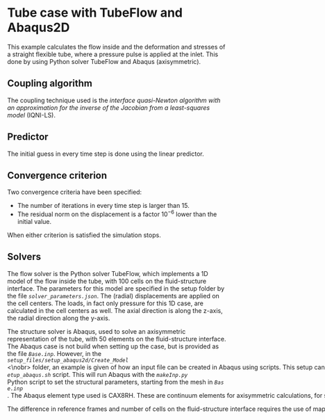 # Tube case with TubeFlow and Abaqus2D

This example calculates the flow inside and the deformation and stresses of a straight flexible tube, where a pressure pulse is applied at the inlet.
This done by using Python solver TubeFlow and Abaqus (axisymmetric).

## Coupling algorithm

The coupling technique used is the *interface quasi-Newton algorithm with an approximation for the inverse of the Jacobian from a least-squares model* (IQNI-LS).

## Predictor

The initial guess in every time step is done using the linear predictor.

## Convergence criterion

Two convergence criteria have been specified:

- The number of iterations in every time step is larger than 15.
- The residual norm on the displacement is a factor $10^{-6}$ lower than the initial value.
 
When either criterion is satisfied the simulation stops.

## Solvers

The flow solver is the Python solver TubeFlow, which implements a 1D model of the flow inside the tube,
with 100 cells on the fluid-structure interface. 
The parameters for this model are specified in the setup folder by the file *`solver_parameters.json`*.
The (radial) displacements are applied on the cell centers.
The loads, in fact only pressure for this 1D case, are calculated in the cell centers as well.
The axial direction is along the z-axis,
the radial direction along the y-axis.

The structure solver is Abaqus, used to solve an axisymmetric representation of the tube,
with 50 elements on the fluid-structure interface.
The Abaqus case is not build when setting up the case, but is provided as the file *`Base.inp`*.
However, in the <nobr>*`setup_files/setup_abaqus2d/Create_Model`*<\nobr> folder, an example is given of how an input file can be created in Abaqus using scripts.
This setup can be run by executing the *`setup_abaqus.sh`* script. 
This will run Abaqus with the *`makeInp.py`* Python script to set the structural parameters, starting from the mesh in *`Base.inp`*. 
The Abaqus element type used is CAX8RH. These are continuum elements for axisymmetric calculations, for stress and displacement without twist. 
They are: 8-node biquadratic, reduced integration, hybrid with linear pressure. 
See the [Abaqus documentation](http://130.149.89.49:2080/v6.14/books/usb/default.htm?startat=book01.html#usb) for more information. 
The loads are applied on the faces in three points per element, which means on 150 load points in total. 
The displacement is calculated in the nodes. There are 101 nodes on the fluid-structure interface.
The axial direction is along the y-axis, the radial direction along the x-axis.

The difference in reference frames and number of cells on the fluid-structure interface requires the use of mappers.
In the structure solver wrapper, a permutation mapper is introduced to match the coordinate frames.
The new x-axis corresponds to y-axis of the incoming loads the new y-axis corresponds to the z-axis and the new z-axis to the x-axis.
Thereafter, a linear interpolation mapper is used to interpolate in the x- and y-direction from the 100 cell centers of TubeFlow to the 150 load points in Abaqus.
For the output the same is done in the opposite order: first interpolating and then swapping the axes.
So the new x-axis is the z-axis of the displacements calculated by Abaqus, the new y-axis corresponds to the x-axis and the new z-axis to the y-axis.